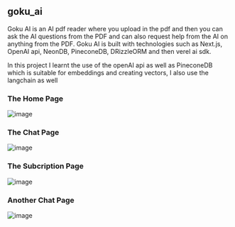 ## goku_ai

Goku AI is an AI pdf reader where you upload in the pdf and then you can ask the AI questions from the PDF and can also request help from the AI on anything from the PDF.
Goku AI is built with technologies such as Next.js, OpenAI api, NeonDB, PineconeDB, DRizzleORM and then verel ai sdk.

In this  project I learnt the use of the openAI api as well as PineconeDB which is suitable for embeddings and creating vectors, I also use the langchain as well
### The Home Page
![image](https://github.com/user-attachments/assets/e82debf7-8b04-4e8b-b791-ea7627f9a162)

### The Chat Page

![image](https://github.com/user-attachments/assets/1877e37a-7334-484d-8548-b4ebff30e133)

### The Subcription Page
![image](https://github.com/user-attachments/assets/78a2bf49-d783-40fa-8685-ef807b39a7c9)


### Another Chat Page
![image](https://github.com/user-attachments/assets/236e9d31-8805-46ec-bd51-19b91fd26b23)
